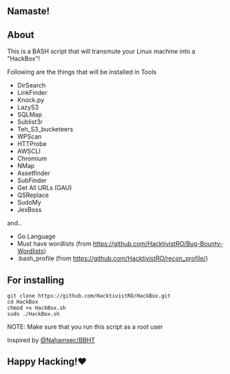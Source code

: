 ## Namaste! 

About
--

This is a BASH script that will transmute your Linux machine into a "HackBox"!

Following are the things that will be installed in 
Tools
- DirSearch
- LinkFinder
- Knock.py
- LazyS3
- SQLMap
- Sublist3r
- Teh_S3_bucketeers
- WPScan
- HTTProbe
- AWSCLI
- Chromium
- NMap
- Assetfinder
- SubFinder
- Get All URLs (GAU)
- QSReplace
- SudoMy
- JexBoss

and..

- Go Language
- Must have wordlists (from https://github.com/HacktivistRO/Bug-Bounty-Wordlists)
- .bash_profile (from https://github.com/HacktivistRO/recon_profile/)

For installing
----------
    git clone https://github.com/HacktivistRO/HackBox.git
    cd HackBox
    chmod +x HackBox.sh
    sudo ./HackBox.sh

NOTE: Make sure that you run this script as a root user

Inspired by [@Nahamsec/BBHT](https://github.com/nahamsec/bbht)
<p align="center">

## Happy Hacking!:heart:

</p>
    

